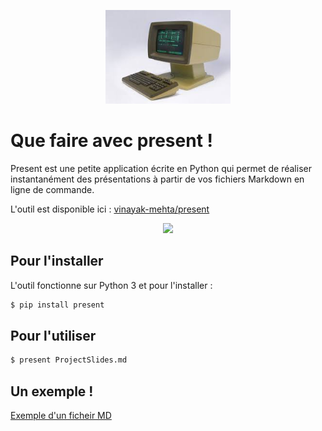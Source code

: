 <p align="center">
   <img src="/images/terminal.jpg" width="200">
</p>

# Que faire avec present !

Present est une petite application écrite en Python
qui permet de réaliser instantanément des présentations
à partir de vos fichiers Markdown en ligne de commande.

L'outil est disponible ici :
[vinayak-mehta/present](https://github.com/vinayak-mehta/present)


<p align="center">
   <img src="https://raw.githubusercontent.com/vinayak-mehta/present/master/docs/_static/demo.gif" width="800">
</p>


## Pour l'installer

L'outil fonctionne sur Python 3 et pour l'installer :

```bash
$ pip install present
```

## Pour l'utiliser

```bash
$ present ProjectSlides.md
```

## Un exemple !

[Exemple d'un ficheir MD](https://github.com/AntoineMeheut/PresentDemo/blob/main/projectslides/ProjectSlides.md)

